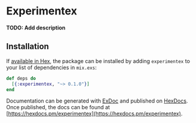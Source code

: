 # Experimentex

**TODO: Add description**

## Installation

If [available in Hex](https://hex.pm/docs/publish), the package can be installed
by adding `experimentex` to your list of dependencies in `mix.exs`:

```elixir
def deps do
  [{:experimentex, "~> 0.1.0"}]
end
```

Documentation can be generated with [ExDoc](https://github.com/elixir-lang/ex_doc)
and published on [HexDocs](https://hexdocs.pm). Once published, the docs can
be found at [https://hexdocs.pm/experimentex](https://hexdocs.pm/experimentex).

